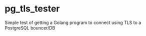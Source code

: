 # pg_tls_tester
Simple test of getting a Golang program to connect using TLS to a PostgreSQL bouncer/DB
